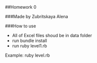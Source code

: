 ##Homework 0

###Made by Zubritskaya Alena

###How to use

- All of Excel files shoud be in data folder
- run bundle install
- run ruby level1.rb

Example:
ruby level.rb
